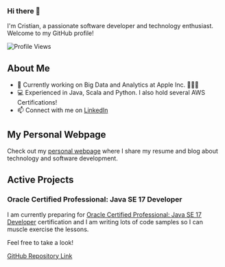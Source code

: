 ### Hi there 👋

I'm Cristian, a passionate software developer and technology enthusiast. Welcome to my GitHub profile!

![Profile Views](https://komarev.com/ghpvc/?username=menazord&color=green)

## About Me

- 🌱 Currently working on Big Data and Analytics at Apple Inc. 👨🏽‍💻
- 💻 Experienced in Java, Scala and Python. I also hold several AWS Certifications! 
- 📫 Connect with me on [LinkedIn](https://www.linkedin.com/in/cristian-meneses-arcos/)

## My Personal Webpage

Check out my [personal webpage](https://cristianmeneses.io) where I share my resume and blog about technology and software development.

## Active Projects

### Oracle Certified Professional: Java SE 17 Developer
I am currently preparing for [Oracle Certified Professional: Java SE 17 Developer](https://education.oracle.com/java-se-17-developer/pexam_1Z0-829) certification 
and I am writing lots of code samples so I can muscle exercise the lessons. 

Feel free to take a look! 

[GitHub Repository Link](https://github.com/menazord/ocjp-17-prep)



